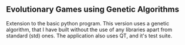## Evolutionary Games using Genetic Algorithms

Extension to the basic python program. This version uses a genetic algorithm, that I have built without the use of any libraries apart from standard (std) ones. The application also uses QT, and it's test suite.